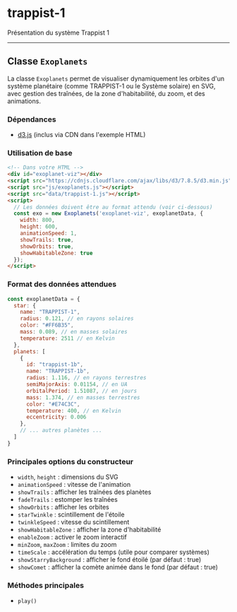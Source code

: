 # trappist-1
Présentation du système Trappist 1

---

## Classe `Exoplanets`

La classe `Exoplanets` permet de visualiser dynamiquement les orbites d'un système planétaire (comme TRAPPIST-1 ou le Système solaire) en SVG, avec gestion des traînées, de la zone d'habitabilité, du zoom, et des animations.

### Dépendances
- [d3.js](https://d3js.org/) (inclus via CDN dans l'exemple HTML)

### Utilisation de base
```html
<!-- Dans votre HTML -->
<div id="exoplanet-viz"></div>
<script src="https://cdnjs.cloudflare.com/ajax/libs/d3/7.8.5/d3.min.js"></script>
<script src="js/exoplanets.js"></script>
<script src="data/trappist-1.js"></script>
<script>
  // Les données doivent être au format attendu (voir ci-dessous)
  const exo = new Exoplanets('exoplanet-viz', exoplanetData, {
    width: 800,
    height: 600,
    animationSpeed: 1,
    showTrails: true,
    showOrbits: true,
    showHabitableZone: true
  });
</script>
```

### Format des données attendues
```js
const exoplanetData = {
  star: {
    name: "TRAPPIST-1",
    radius: 0.121, // en rayons solaires
    color: "#FF6B35",
    mass: 0.089, // en masses solaires
    temperature: 2511 // en Kelvin
  },
  planets: [
    {
      id: "trappist-1b",
      name: "TRAPPIST-1b",
      radius: 1.116, // en rayons terrestres
      semiMajorAxis: 0.01154, // en UA
      orbitalPeriod: 1.51087, // en jours
      mass: 1.374, // en masses terrestres
      color: "#E74C3C",
      temperature: 400, // en Kelvin
      eccentricity: 0.006
    },
    // ... autres planètes ...
  ]
}
```

### Principales options du constructeur
- `width`, `height` : dimensions du SVG
- `animationSpeed` : vitesse de l'animation
- `showTrails` : afficher les traînées des planètes
- `fadeTrails` : estomper les traînées
- `showOrbits` : afficher les orbites
- `starTwinkle` : scintillement de l'étoile
- `twinkleSpeed` : vitesse du scintillement
- `showHabitableZone` : afficher la zone d'habitabilité
- `enableZoom` : activer le zoom interactif
- `minZoom`, `maxZoom` : limites du zoom
- `timeScale` : accélération du temps (utile pour comparer systèmes)
- `showStarryBackground` : afficher le fond étoilé (par défaut : true)
- `showComet` : afficher la comète animée dans le fond (par défaut : true)

### Méthodes principales
- `play()`